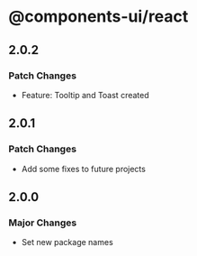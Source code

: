 # @components-ui/react

## 2.0.2

### Patch Changes

- Feature: Tooltip and Toast created

## 2.0.1

### Patch Changes

- Add some fixes to future projects

## 2.0.0

### Major Changes

- Set new package names
